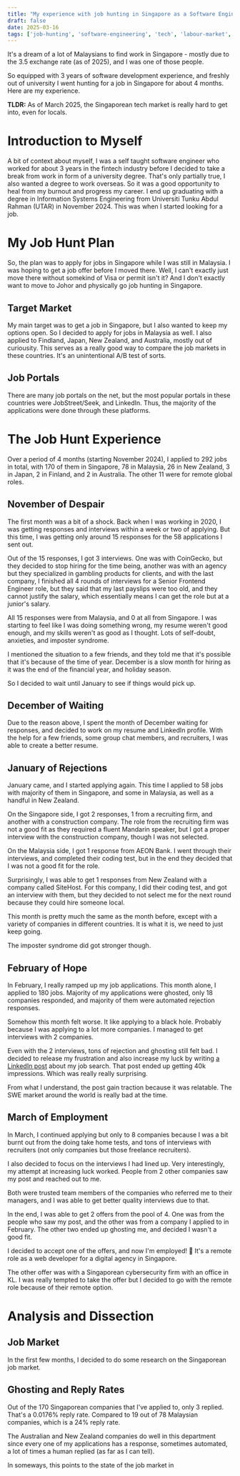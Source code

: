 ```yaml
---
title: "My experience with job hunting in Singapore as a Software Engineer"
draft: false
date: 2025-03-16
tags: ['job-hunting', 'software-engineering', 'tech', 'labour-market', 'singapore']
---
```


It's a dream of a lot of Malaysians to find work in Singapore - mostly due to the 3.5 exchange rate (as of 2025), and I was one of those people.

So equipped with 3 years of software development experience, and freshly out of university I went hunting for a job in Singapore for about 4 months. Here are my experience.

**TLDR:** As of March 2025, the Singaporean tech market is really hard to get into, even for locals.

# Introduction to Myself
A bit of context about myself, I was a self taught software engineer who worked for about 3 years in the fintech industry before I decided to take a break from work in form of a university degree. That's only partially true, I also wanted a degree to work overseas. So it was a good opportunity to heal from my burnout and progress my career. I end up graduating with a degree in Information Systems Engineering from Universiti Tunku Abdul Rahman (UTAR) in November 2024. This was when I started looking for a job.

# My Job Hunt Plan
So, the plan was to apply for jobs in Singapore while I was still in Malaysia. I was hoping to get a job offer before I moved there. Well, I can't exactly just move there without somekind of Visa or permit isn't it? And I don't exactly want to move to Johor and physically go job hunting in Singapore.

## Target Market
My main target was to get a job in Singapore, but I also wanted to keep my options open. So I decided to apply for jobs in Malaysia as well. I also applied to Findland, Japan, New Zealand, and Australia, mostly out of curiousity. This serves as a really good way to compare the job markets in these countries. It's an unintentional A/B test of sorts.

## Job Portals
There are many job portals on the net, but the most popular portals in these countries were JobStreet/Seek, and LinkedIn. Thus, the majority of the applications were done through these platforms.

# The Job Hunt Experience
Over a period of 4 months (starting November 2024), I applied to 292 jobs in total, with 170 of them in Singapore, 78 in Malaysia, 26 in New Zealand, 3 in Japan, 2 in Finland, and 2 in Australia. The other 11 were for remote global roles.

## November of Despair
The first month was a bit of a shock. Back when I was working in 2020, I was getting responses and interviews within a week or two of applying. But this time, I was getting only around 15 responses for the 58 applications I sent out.

Out of the 15 responses, I got 3 interviews. One was with CoinGecko, but they decided to stop hiring for the time being, another was with an agency but they specialized in gambling products for clients, and with the last company, I finished all 4 rounds of interviews for a Senior Frontend Engineer role, but they said that my last payslips were too old, and they cannot justify the salary, which essentially means I can get the role but at a junior's salary.

All 15 responses were from Malaysia, and 0 at all from Singapore. I was starting to feel like I was doing something wrong, my resume weren't good enough, and my skills weren't as good as I thought. Lots of self-doubt, anxieties, and imposter syndrome.

I mentioned the situation to a few friends, and they told me that it's possible that it's because of the time of year. December is a slow month for hiring as it was the end of the financial year, and holiday season.

So I decided to wait until January to see if things would pick up.

## December of Waiting
Due to the reason above, I spent the month of December waiting for responses, and decided to work on my resume and LinkedIn profile. With the help for a few friends, some group chat members, and recruiters, I was able to create a better resume.

## January of Rejections
January came, and I started applying again. This time I applied to 58 jobs with majority of them in Singapore, and some in Malaysia, as well as a handful in New Zealand.

On the Singapore side, I got 2 responses, 1 from a recruiting firm, and another with a construction company. The role from the recruiting firm was not a good fit as they required a fluent Mandarin speaker, but I got a proper interview with the construction company, though I was not selected.

On the Malaysia side, I got 1 response from AEON Bank. I went through their interviews, and completed their coding test, but in the end they decided that I was not a good fit for the role.

Surprisingly, I was able to get 1 responses from New Zealand with a company called SiteHost. For this company, I did their coding test, and got an interview with them, but they decided to not select me for the next round because they could hire someone local.

This month is pretty much the same as the month before, except with a variety of companies in different countries. It is what it is, we need to just keep going.

The imposter syndrome did got stronger though.

## February of Hope
In February, I really ramped up my job applications. This month alone, I applied to 180 jobs. Majority of my applications were ghosted, only 18 companies responded, and majority of them were automated rejection responses.

Somehow this month  felt worse. It like applying to a black hole. Probably because I was applying to a lot more companies. I managed to get interviews with 2 companies.

Even with the 2 interviews, tons of rejection and ghosting still felt bad. I decided to release my frustration and also increase my luck by writing [a LinkedIn post](https://www.linkedin.com/posts/gohanko_ive-been-applying-to-jobs-in-singapore-and-activity-7293873628108963840-A5cj?utm_source=share) about my job search. That post ended up getting 40k impressions. Which was really really surprising.

From what I understand, the post gain traction because it was relatable. The SWE market around the world is really bad at the time.

## March of Employment
In March, I continued applying but only to 8 companies because I was a bit burnt out from the doing take home tests, and tons of interviews with recruiters (not only companies but those freelance recruiters).

I also decided to focus on the interviews I had lined up. Very interestingly, my attempt at increasing luck worked. People from 2 other companies saw my post and reached out to me. 

Both were trusted team members of the companies who referred me to their managers, and I was able to get better quality interviews due to that.

In the end, I was able to get 2 offers from the pool of 4. One was from the people who saw my post, and the other was from a company I applied to in February. The other two ended up ghosting me, and decided I wasn't a good fit.

I decided to accept one of the offers, and now I'm employed! 🥳 It's a remote role as a web developer for a digital agency in Singapore.

The other offer was with a Singaporean cybersecurity firm with an office in KL. I was really tempted to take the offer but I decided to go with the remote role because of their remote option.

# Analysis and Dissection

## Job Market
In the first few months, I decided to do some research on the Singaporean job market.

## Ghosting and Reply Rates
Out of the 170 Singaporean companies that I've applied to, only 3 replied. That's a 0.0176% reply rate. Compared to 19 out of 78 Malaysian companies, which is a 24% reply rate. 

The Australian and New Zealand companies do well in this department since every one of my applications has a response, sometimes automated, a lot of times a human replied (as far as I can tell).

In someways, this points to the state of the job market in

